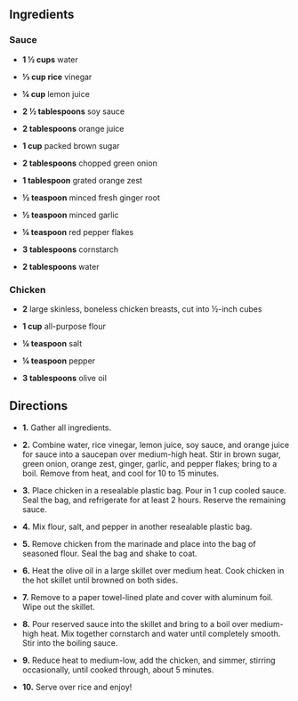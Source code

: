 ## Ingredients

### Sauce

- **1 ½ cups** water

- **⅓ cup rice** vinegar

- **¼ cup** lemon juice

- **2 ½ tablespoons** soy sauce

- **2 tablespoons** orange juice

- **1 cup** packed brown sugar

- **2 tablespoons** chopped green onion

- **1 tablespoon** grated orange zest

- **½ teaspoon** minced fresh ginger root

- **½ teaspoon** minced garlic

- **¼ teaspoon** red pepper flakes

- **3 tablespoons** cornstarch

- **2 tablespoons** water

### Chicken

- **2** large skinless, boneless chicken breasts, cut into ½-inch cubes
 
- **1 cup** all-purpose flour

- **¼ teaspoon** salt

- **¼ teaspoon** pepper

- **3 tablespoons** olive oil

## Directions

- **1.** Gather all ingredients.

- **2.** Combine water, rice vinegar, lemon juice, soy sauce, and orange juice for sauce into a saucepan over medium-high heat. Stir in brown sugar, green onion, orange zest, ginger, garlic, and pepper flakes; bring to a boil. Remove from heat, and cool for 10 to 15 minutes.

- **3.** Place chicken in a resealable plastic bag. Pour in 1 cup cooled sauce. Seal the bag, and refrigerate for at least 2 hours. Reserve the remaining sauce.

- **4.** Mix flour, salt, and pepper in another resealable plastic bag.

- **5.** Remove chicken from the marinade and place into the bag of seasoned flour. Seal the bag and shake to coat.

- **6.** Heat the olive oil in a large skillet over medium heat. Cook chicken in the hot skillet until browned on both sides.

- **7.** Remove to a paper towel-lined plate and cover with aluminum foil. Wipe out the skillet.

- **8.** Pour reserved sauce into the skillet and bring to a boil over medium-high heat. Mix together cornstarch and water until completely smooth. Stir into the boiling sauce.

- **9.** Reduce heat to medium-low, add the chicken, and simmer, stirring occasionally, until cooked through, about 5 minutes.

- **10.** Serve over rice and enjoy!